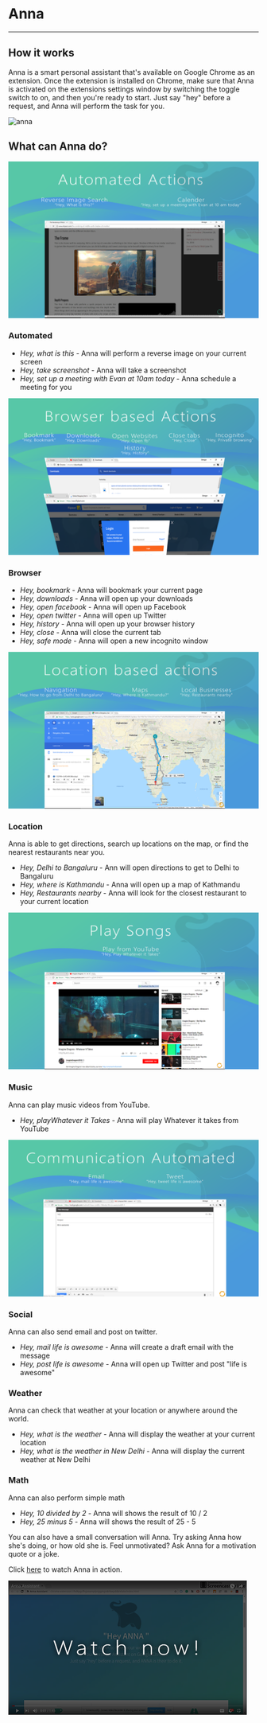   # Anna
---
## How it works

Anna is a smart personal assistant that's available on Google Chrome as an extension. Once the extension is installed on Chrome, make sure that Anna is activated on the extensions settings window by switching the toggle switch to on, and then you're ready to start. Just say "hey" before a request, and Anna will perform the task for you. 

   ![anna](https://user-images.githubusercontent.com/13471358/34448588-d8d5c7d8-ecbc-11e7-82ea-2a120b7f5af6.PNG)


## What can Anna do?



![alt-image](https://github.com/Anna-Assistant/Anna/blob/master/docs/Automated.png)
### Automated
* _Hey, what is this_ - Anna will perform a reverse image on your current screen
* _Hey, take screenshot_ - Anna will take a screenshot
* _Hey, set up a meeting with Evan at 10am today_ - Anna schedule a meeting for you



![alt-image](https://github.com/Anna-Assistant/Anna/blob/master/docs/Browser.png)
### Browser
* _Hey, bookmark_ - Anna will bookmark your current page
* _Hey, downloads_ - Anna will open up your downloads
* _Hey, open facebook_ - Anna will open up Facebook
* _Hey, open twitter_ - Anna will open up Twitter
* _Hey, history_ - Anna will open up your browser history
* _Hey, close_ - Anna will close the current tab
* _Hey, safe mode_ - Anna will open a new incognito window



![alt-image](https://github.com/Anna-Assistant/Anna/blob/master/docs/Location.png)
### Location
Anna is able to get directions, search up locations on the map, or find the nearest restaurants near you.
* _Hey, Delhi to Bangaluru_ - Ann will open directions to get to Delhi to Bangaluru
* _Hey, where is Kathmandu_ - Anna will open up a map of Kathmandu
* _Hey, Restaurants nearby_ - Anna will look for the closest restaurant to your current location



![alt-image](https://github.com/Anna-Assistant/Anna/blob/master/docs/Youtube.png)
### Music
Anna can play music videos from YouTube.
* _Hey, playWhatever it Takes_ - Anna will play Whatever it takes from YouTube 



![alt-image](https://github.com/Anna-Assistant/Anna/blob/master/docs/social.png)
### Social
Anna can also send email and post on twitter.
* _Hey, mail life is awesome_ - Anna will create a draft email with the message
* _Hey, post life is awesome_ - Anna will open up Twitter and post "life is awesome"




### Weather
Anna can check that weather at your location or anywhere around the world.
* _Hey, what is the weather_ - Anna will display the weather at your current location
* _Hey, what is the weather in New Delhi_ - Anna will display the current weather at New Delhi



### Math
Anna can also perform simple math
* _Hey, 10 divided by 2_ - Anna will shows the result of 10 / 2
* _Hey, 25 minus 5_ - Anna will shows the result of 25 - 5



You can also have a small conversation will Anna. Try asking Anna how she's doing, or how old she is.
Feel unmotivated? Ask Anna for a motivation quote or a joke.

Click [here](https://www.youtube.com/watch?v=17bVrAZMgEY) to watch Anna in action.

[![Watch on Youtube](https://github.com/Anna-Assistant/Anna/blob/master/img/Youtube.png)](https://www.youtube.com/watch?v=17bVrAZMgEY)

